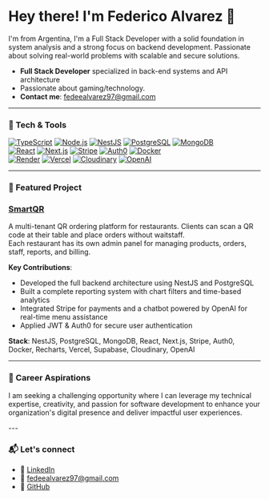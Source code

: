 <H1> Hey there! I'm Federico Alvarez 👋</H1>

<p>I'm from Argentina, I'm a Full Stack Developer with a solid foundation in system analysis and a strong focus on backend development. Passionate about solving real-world problems with scalable and secure solutions.</p>

- **Full Stack Developer** specialized in back-end systems and API architecture  
- Passionate about gaming/technology. 
- **Contact me**: fedeealvarez97@gmail.com 

---

<h3>🧰 Tech & Tools</h3>

[![TypeScript](https://img.shields.io/badge/-TypeScript-3178C6?style=for-the-badge&logo=typescript&logoColor=white)](https://www.typescriptlang.org/) [![Node.js](https://img.shields.io/badge/-Node.js-339933?style=for-the-badge&logo=node.js&logoColor=white)](https://nodejs.org/) [![NestJS](https://img.shields.io/badge/-NestJS-E0234E?style=for-the-badge&logo=nestjs&logoColor=white)](https://nestjs.com/) [![PostgreSQL](https://img.shields.io/badge/-PostgreSQL-316192?style=for-the-badge&logo=postgresql&logoColor=white)](https://www.postgresql.org/) [![MongoDB](https://img.shields.io/badge/-MongoDB-47A248?style=for-the-badge&logo=mongodb&logoColor=white)](https://www.mongodb.com/)  
[![React](https://img.shields.io/badge/-React-20232A?style=for-the-badge&logo=react&logoColor=61DAFB)](https://reactjs.org/) [![Next.js](https://img.shields.io/badge/-Next.js-000000?style=for-the-badge&logo=next.js&logoColor=white)](https://nextjs.org/) [![Stripe](https://img.shields.io/badge/-Stripe-008CDD?style=for-the-badge&logo=stripe&logoColor=white)](https://stripe.com/) [![Auth0](https://img.shields.io/badge/-Auth0-EB5424?style=for-the-badge&logo=auth0&logoColor=white)](https://auth0.com/) [![Docker](https://img.shields.io/badge/-Docker-2496ED?style=for-the-badge&logo=docker&logoColor=white)](https://www.docker.com/)  
[![Render](https://img.shields.io/badge/-Render-46E3B7?style=for-the-badge&logo=render&logoColor=white)](https://render.com/) [![Vercel](https://img.shields.io/badge/-Vercel-000000?style=for-the-badge&logo=vercel&logoColor=white)](https://vercel.com/) [![Cloudinary](https://img.shields.io/badge/-Cloudinary-3448C5?style=for-the-badge&logo=cloudinary&logoColor=white)](https://cloudinary.com/) [![OpenAI](https://img.shields.io/badge/-OpenAI-412991?style=for-the-badge&logo=openai&logoColor=white)](https://openai.com/)  

---

<h3>📌 Featured Project</h3>

### [SmartQR](https://www.smart-qr.tech)

A multi-tenant QR ordering platform for restaurants. Clients can scan a QR code at their table and place orders without waitstaff.  
Each restaurant has its own admin panel for managing products, orders, staff, reports, and billing.

**Key Contributions**:
- Developed the full backend architecture using NestJS and PostgreSQL  
- Built a complete reporting system with chart filters and time-based analytics  
- Integrated Stripe for payments and a chatbot powered by OpenAI for real-time menu assistance  
- Applied JWT & Auth0 for secure user authentication

**Stack**: NestJS, PostgreSQL, MongoDB, React, Next.js, Stripe, Auth0, Docker, Recharts, Vercel, Supabase, Cloudinary, OpenAI

---

<h3>🚀 Career Aspirations</h3>

<p> I am seeking a challenging opportunity where I can leverage my technical expertise, creativity, and passion for software development to enhance your organization's digital presence and deliver impactful user experiences. </p>
---

<h3>📬 Let's connect</h3>

- 🔗 [LinkedIn](https://www.linkedin.com/in/federico-alvarez97/)  
- 💌 fedeealvarez97@gmail.com  
- 🧠 [GitHub](https://github.com/Fecho-A)  
